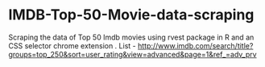 # IMDB-Top-50-Movie-data-scraping

Scraping the data of Top 50 Imdb movies using rvest package in R and an CSS selector chrome extension .
List - http://www.imdb.com/search/title?groups=top_250&sort=user_rating&view=advanced&page=1&ref_=adv_prv
